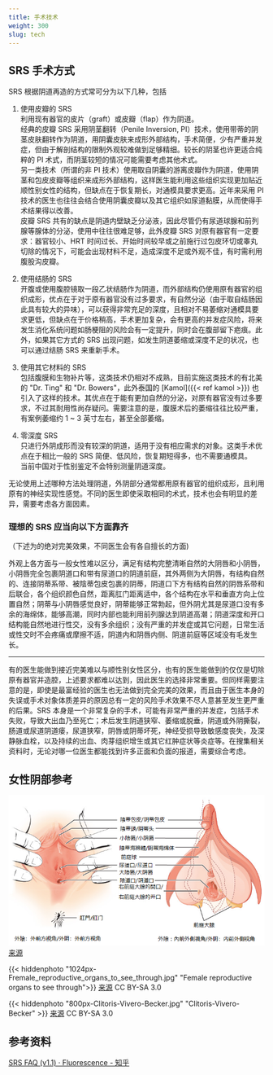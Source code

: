 ```yaml
---
title: 手术技术
weight: 300
slug: tech
---
```


## SRS 手术方式

SRS 根据阴道再造的方式常可分为以下几种，包括

1. 使用皮瓣的 SRS\
   利用现有器官的皮片（graft）或皮瓣（flap）作为阴道。\
   经典的皮瓣 SRS 采用阴茎翻转（Penile Inversion, PI）技术，使用带蒂的阴茎皮肤翻转作为阴道，用阴囊皮肤来成形外部结构，手术简便，少有严重并发症，但由于解剖结构的限制外观较难做到足够精细。较长的阴茎也许更适合纯粹的 PI 术式，而阴茎较短的情况可能需要考虑其他术式。\
   另一类技术（所谓的非 PI 技术）使用取自阴囊的游离皮瓣作为阴道，使用阴茎和包皮皮瓣等组织来成形外部结构，这样医生能利用这些组织实现更加贴近顺性别女性的结构，但缺点在于恢复期长，对通模具要求更高。近年来采用 PI 技术的医生也往往会结合使用阴囊皮瓣以及其它组织如尿道黏膜，从而使得手术结果得以改善。\
   皮瓣 SRS 共有的缺点是阴道内壁缺乏分泌液，因此尽管仍有尿道球腺和前列腺等腺体的分泌，使用中往往很难足够，此外皮瓣 SRS 对原有器官有一定要求：器官较小、HRT 时间过长、开始时间较早或之前施行过包皮环切或睾丸切除的情况下，可能会出现材料不足，造成深度不足或外观不佳，有时需利用腹股沟皮瓣。

1. 使用结肠的 SRS\
   开腹或使用腹腔镜取一段乙状结肠作为阴道，而外部结构仍使用原有器官的组织成形，优点在于对于原有器官没有过多要求，有自然分泌（由于取自结肠因此具有较大的异味），可以获得非常充足的深度，且相对不易萎缩对通模具要求更低，但缺点在于价格稍高，手术更加复杂，会有更高的并发症风险，将来发生消化系统问题如肠梗阻的风险会有一定提升，同时会在腹部留下疤痕。此外，如果其它方式的 SRS 出现问题，如发生阴道萎缩或深度不足的状况，也可以通过结肠 SRS 来重新手术。

1. 使用其它材料的 SRS\
   包括腹膜和生物补片等，这类技术仍相对不成熟，目前实施这类技术的有北美的 "Dr. Ting" 和 "Dr. Bowers"，此外泰国的 [Kamol]({{< ref kamol >}}) 也引入了这样的技术。其优点在于能有更加自然的分泌，对原有器官没有过多要求，不过其耐用性尚存疑问。需要注意的是，腹膜术后的萎缩往往比较严重，有案例萎缩约 1 ~ 3 英寸左右，甚至全部萎缩。

1. 零深度 SRS\
   只进行外阴成形而没有较深的阴道，适用于没有相应需求的对象。这类手术优点在于相比一般的 SRS 简便、低风险，恢复期短得多，也不需要通模具。\
   当前中国对于性别鉴定不会特别测量阴道深度。

无论使用上述哪种方法处理阴道，外阴部分通常都用原有器官的组织成形，且利用原有的神经实现性感觉。不同的医生即使采取相同的术式，技术也会有明显的差异，需要考虑各方面因素。

### 理想的 SRS 应当向以下方面靠齐

（下述为的绝对完美效果，不同医生会有各自擅长的方面)

外观上各方面与一般女性难以区分，满足有结构完整清晰自然的大阴唇和小阴唇，小阴唇完全包裹阴道口和带有尿道口的阴道前庭，其外两侧为大阴唇，有结构自然的、连接阴蒂系带、被陰蒂包皮包裹的阴蒂，阴道口下方有结构自然的阴唇系带和后联合，各个组织颜色自然，距离肛门距离适中，各个结构在水平和垂直方向上位置自然；阴蒂与小阴唇感觉良好，阴蒂能够正常勃起，但外阴尤其是尿道口没有多余的海绵体，能够高潮，同时内部也能利用前列腺达到阴道高潮；阴道深度和开口结构能自然地进行性交，没有多余组织；没有严重的并发症或其它问题，日常生活或性交时不会疼痛或摩擦不适，阴道内和阴唇内侧、阴道前庭等区域没有毛发生长。

---

有的医生能做到接近完美难以与顺性别女性区分，也有的医生能做到的仅仅是切除原有器官并造腔，上述要求都难以达到，因此医生的选择非常重要。但同样需要注意的是，即使是最富经验的医生也无法做到完全完美的效果，而且由于医生本身的失误或手术对象体质差异的原因总有一定的风险手术效果不尽人意甚至发生更严重的后果。SRS 本身是一个非常复杂的手术，可能有非常严重的并发症，包括手术失败，导致大出血乃至死亡；术后发生阴道狭窄、萎缩或脱垂，阴道或外阴撕裂，肠道或尿道阴道瘘，尿道狭窄，阴唇或阴蒂坏死，神经受损导致敏感度丧失，及深静脉血栓，以及持续的出血、肉芽组织增生或其它红肿症状等炎症等。在搜集相关资料时，无论对哪一位医生都能找到许多正面和负面的报道，需要综合考虑。

## 女性阴部参考

![Female Reproductive System](vulva_figure_zh.png)
[来源](https://openstax.org/books/anatomy-and-physiology/pages/27-2-anatomy-and-physiology-of-the-female-reproductive-system)

{{< hiddenphoto "1024px-Fremale_reproductive_organs_to_see_through.jpg" "Female reproductive organs to see through">}}
[来源](https://commons.wikimedia.org/wiki/File:Fremale_reproductive_organs_to_see_through.jpg) CC BY-SA 3.0

{{< hiddenphoto "800px-Clitoris-Vivero-Becker.jpg" "Clitoris-Vivero-Becker" >}}
[来源](https://commons.wikimedia.org/wiki/File:Clitoris-Vivero-Becker.jpg) CC BY-SA 3.0

## 参考资料

[SRS FAQ (v1.1) · Fluorescence - 知乎](https://zhuanlan.zhihu.com/p/480695175)
